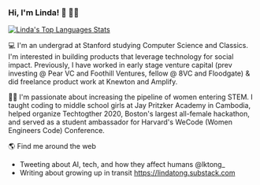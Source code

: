 ### Hi, I'm Linda! 👋 👩🏻‍

<!--
**lindaktong/lindaktong** is a ✨ _special_ ✨ repository because its `README.md` (this file) appears on your GitHub profile.

Here are some ideas to get you started:

- 🔭 I’m currently working on ...
- 🌱 I’m currently learning ...
- 👯 I’m looking to collaborate on ...
- 🤔 I’m looking for help with ...
- 💬 Ask me about ...
- 📫 How to reach me: ...
- 😄 Pronouns: ...
- ⚡ Fun fact: ...
-->

[![Linda's Top Languages Stats](https://github-readme-stats.vercel.app/api/top-langs/?username=lindaktong&show_icons=true&bg_color=2a2a2a&titleColor=fff&text_color=fff&icon_color=f5dcc4&theme=dark&count_private=true&langs_count=4&layout=default)](https://github.com/lindaktong/lindaktong)

💻  I'm an undergrad at Stanford studying Computer Science and Classics. I'm interested in building products that leverage technology for social impact. Previously, I have worked in early stage venture capital (prev investing @ Pear VC and Foothill Ventures, fellow @ 8VC and Floodgate) & did freelance product work at Knewton and Amplify. 

👩🏻‍  I'm passionate about increasing the pipeline of women entering STEM. I taught coding to middle school girls at Jay Pritzker Academy in Cambodia, helped organize Techtogther 2020, Boston's largest all-female hackathon, and served as a student ambassador for Harvard's WeCode (Women Engineers Code) Conference. 

🌎  Find me around the web 
- Tweeting about AI, tech, and how they affect humans @lktong_
- Writing about growing up in transit https://lindatong.substack.com
